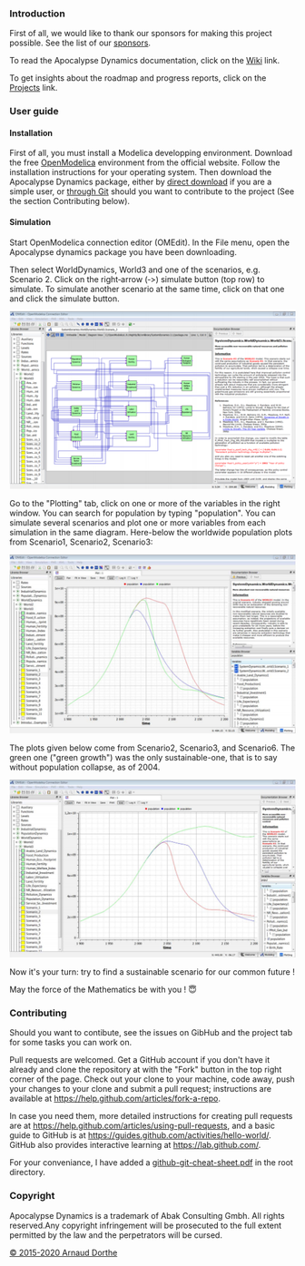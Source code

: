 ### Introduction
First of all, we would like to thank our sponsors for making this project possible. See the list of our [sponsors](https://github.com/Arnaud-Dorthe/ApocalypseDynamics/wiki/Sponsors).

To read the Apocalypse Dynamics documentation, click on the [Wiki](https://github.com/Arnaud-Dorthe/ApocalypseDynamics/wiki) link.

To get insights about the roadmap and progress reports, click on the [Projects](https://github.com/Arnaud-Dorthe/ApocalypseDynamics/projects) link.

### User guide

#### Installation

 First of all, you must install a Modelica developping environment.
Download the free [OpenModelica](https://www.openmodelica.org/download/download-linux) environment from the official website.
Follow the installation instructions for your operating system. Then download the Apocalypse Dynamics package, either by [direct download](https://github.com/Arnaud-Dorthe/ApocalypseDynamics/archive/master.zip) if you are a simple user, or [through Git](https://github.com/Arnaud-Dorthe/ApocalypseDynamics.git) should you want to contribute to the project (See the section Contributing below).

#### Simulation

Start OpenModelica connection editor (OMEdit). 
In the File menu, open the Apocalypse dynamics package you have been downloading. 

Then select WorldDynamics, World3 and one of the scenarios, e.g. Scenario 2. 
Click on the right‐arrow (‐>) simulate button (top row) to simulate. 
To simulate another scenario at the same time, click on that one and click the simulate button.

![simulate](UsersGuide/GitHub%20Images/Screenshot%20scenario%203.png)

Go to the "Plotting" tab, click on one or more of the variables in the right window. You can search for population by typing "population". You can simulate several scenarios and plot one or more variables from each simulation in the same diagram. Here-below the worldwide population plots from Scenario1, Scenario2, Scenario3:

![Scenario1, Scenario2, Scenario3](UsersGuide/GitHub%20Images/Scenario1%2C%20Scenario2%2C%20Scenario3%20population.png)

The plots given below come from Scenario2, Scenario3, and Scenario6. The green one ("green growth") was the only sustainable-one, that is to say without population collapse, as of 2004.

![Previous sustainable scenario](UsersGuide/GitHub%20Images/Scenario2%2C%20Scenario3%2C%20Scenario6%20population.png)

Now it's your turn: try to find a sustainable scenario for our common future !

May the force of the Mathematics be with you ! :innocent:

### Contributing

Should you want to contibute, see the issues on GibHub and the project tab for some tasks you can work on. 

Pull requests are welcomed.
Get a GitHub account if you don't have it already and clone the repository at with the "Fork" button in the top right corner of the page. Check out your clone to your machine, code away, push your changes to your clone and submit a pull request; instructions are available at <https://help.github.com/articles/fork-a-repo>.

In case you need them, more detailed instructions for creating pull requests are at <https://help.github.com/articles/using-pull-requests>, and a basic guide to GitHub is at <https://guides.github.com/activities/hello-world/>.  GitHub also
provides interactive learning at <https://lab.github.com/>.

For your conveniance, I have added a [github-git-cheat-sheet.pdf](https://github.com/Arnaud-Dorthe/ApocalypseDynamics/blob/master/github-git-cheat-sheet.pdf) in the root directory.

### Copyright
Apocalypse Dynamics is a trademark of Abak Consulting Gmbh. All rights reserved.Any copyright infringement will be prosecuted to the full extent permitted by the law and the perpetrators will be cursed.

[© 2015-2020 Arnaud Dorthe](https://sites.google.com/view/abak-consulting/home)
